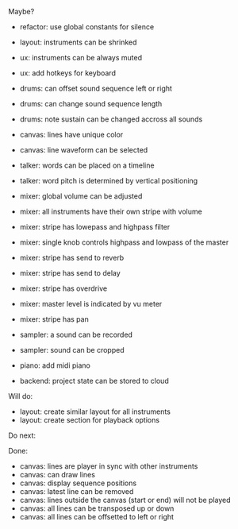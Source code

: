 Maybe?

- refactor: use global constants for silence

- layout: instruments can be shrinked

- ux: instruments can be always muted
- ux: add hotkeys for keyboard

- drums: can offset sound sequence left or right
- drums: can change sound sequence length
- drums: note sustain can be changed accross all sounds

- canvas: lines have unique color
- canvas: line waveform can be selected

* talker: words can be placed on a timeline
* talker: word pitch is determined by vertical positioning

* mixer: global volume can be adjusted
* mixer: all instruments have their own stripe with volume
* mixer: stripe has lowepass and highpass filter
* mixer: single knob controls highpass and lowpass of the master
* mixer: stripe has send to reverb
* mixer: stripe has send to delay
* mixer: stripe has overdrive
* mixer: master level is indicated by vu meter
* mixer: stripe has pan

* sampler: a sound can be recorded
* sampler: sound can be cropped

* piano: add midi piano

* backend: project state can be stored to cloud

Will do:

- layout: create similar layout for all instruments
- layout: create section for playback options

Do next:

Done:

- canvas: lines are player in sync with other instruments
- canvas: can draw lines
- canvas: display sequence positions
- canvas: latest line can be removed
- canvas: lines outside the canvas (start or end) will not be played
- canvas: all lines can be transposed up or down
- canvas: all lines can be offsetted to left or right

